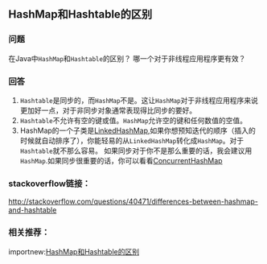 ## HashMap和Hashtable的区别
### 问题
在Java中`HashMap`和`Hashtable`的区别？
哪一个对于非线程应用程序更有效？

### 回答
1. `Hashtable`是同步的，而`HashMap`不是。这让`HashMap`对于非线程应用程序来说更加好一点，对于非同步对象通常表现得比同步的要好。
2. `Hashtable`不允许有空的键或值。`HashMap`允许空的键和任何数值的空值。
3. HashMap的一个子类是[LinkedHashMap](http://docs.oracle.com/javase/7/docs/api/java/util/LinkedHashMap.html),如果你想预知迭代的顺序（插入的时候就自动排序了），你能轻易的从`LinkedHashMap`转化成`HashMap`。对于`Hashtable`就不那么容易。
如果同步对于你不是那么重要的话，我会建议用`HashMap`.如果同步很重要的话，你可以看看[ConcurrentHashMap](http://docs.oracle.com/javase/7/docs/api/java/util/concurrent/ConcurrentHashMap.html)

### stackoverflow链接：
http://stackoverflow.com/questions/40471/differences-between-hashmap-and-hashtable

### 相关推荐：
importnew:[HashMap和Hashtable的区别](http://www.importnew.com/7010.html)